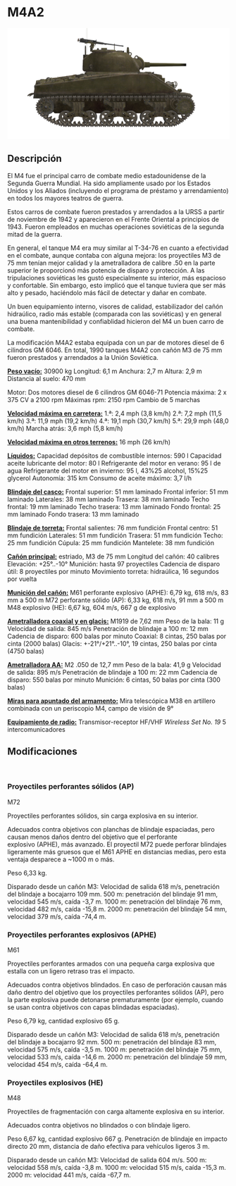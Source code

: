 # M4A2

![_m4a2](../images/_m4a2.png)

## Descripción

El M4 fue el principal carro de combate medio estadounidense de la Segunda Guerra Mundial. Ha sido ampliamente usado por los Estados Unidos y los Aliados (incluyendo el programa de préstamo y arrendamiento) en todos los mayores teatros de guerra.

Estos carros de combate fueron prestados y arrendados a la URSS a partir de noviembre de 1942 y aparecieron en el Frente Oriental a principios de 1943. Fueron empleados en muchas operaciones soviéticas de la segunda mitad de la guerra.

En general, el tanque M4 era muy similar al T-34-76 en cuanto a efectividad en el combate, aunque contaba con alguna mejora: los proyectiles M3 de 75 mm tenían mejor calidad y la ametralladora de calibre .50 en la parte superior le proporcionó más potencia de disparo y protección. A las tripulaciones soviéticas les gustó especialmente su interior, más espacioso y confortable. Sin embargo, esto implicó que el tanque tuviera que ser más alto y pesado, haciéndolo más fácil de detectar y dañar en combate.

Un buen equipamiento interno, visores de calidad, estabilizador del cañón hidraúlico, radio más estable (comparada con las soviéticas) y en general una buena mantenibilidad y confiablidad hicieron del M4 un buen carro de combate.

La modificación M4A2 estaba equipada con un par de motores diesel de 6 cilindros GM 6046. En total, 1990 tanques M4A2 con cañón M3 de 75 mm fueron prestados y arrendados a la Unión Soviética.

<b><u>Peso vacío:</u></b> 30900 kg
Longitud: 6,1 m
Anchura: 2,7 m
Altura: 2,9 m
Distancia al suelo: 470 mm

Motor: Dos motores diesel de 6 cilindros GM 6046-71
Potencia máxima: 2 x 375 CV a 2100 rpm
Máximas rpm: 2150 rpm
Cambio de 5 marchas

<b><u>Velocidad máxima en carretera:</u></b>
1.ª: 2,4 mph (3,8 km/h)
2.ª: 7,2 mph (11,5 km/h)
3.ª: 11,9 mph (19,2 km/h)
4.ª: 19,1 mph (30,7 km/h)
5.ª: 29,9 mph (48,0 km/h)
Marcha atrás: 3,6 mph (5,8 km/h)

<b><u>Velocidad máxima en otros terrenos:</u></b> 16 mph (26 km/h)

<b><u>Líquidos:</u></b>
Capacidad depósitos de combustible internos: 590 l
Capacidad aceite lubricante del motor: 80 l
Refrigerante del motor en verano: 95 l de agua
Refrigerante del motor en invierno: 95 l, 43%25 alcohol, 15%25 glycerol
Autonomía: 315 km
Consumo de aceite máximo: 3,7 l/h

<b><u>Blindaje del casco:</u></b>
Frontal superior: 51 mm laminado
Frontal inferior: 51 mm laminado
Laterales: 38 mm laminado
Trasera: 38 mm laminado
Techo frontal: 19 mm laminado
Techo trasera: 13 mm laminado
Fondo frontal: 25 mm laminado
Fondo trasera: 13 mm laminado

<b><u>Blindaje de torreta:</u></b>
Frontal salientes: 76 mm fundición
Frontal centro: 51 mm fundición
Laterales: 51 mm fundición
Trasera: 51 mm fundición
Techo: 25 mm fundición
Cúpula: 25 mm fundición
Mantelete: 38 mm fundición

<b><u>Cañón principal:</u></b> estriado, M3 de 75 mm
Longitud del cañón: 40 calibres
Elevación: +25°..-10°
Munición: hasta 97 proyectiles
Cadencia de disparo útil: 8 proyectiles por minuto
Movimiento torreta: hidraúlica, 16 segundos por vuelta

<b><u>Munición del cañón:</u></b>
M61 perforante explosivo (APHE): 6,79 kg, 618 m/s, 83 mm a 500 m
M72 perforante sólido (AP): 6,33 kg, 618 m/s, 91 mm a 500 m
M48 explosivo (HE): 6,67 kg, 604 m/s, 667 g de explosivo

<b><u>Ametralladora coaxial y en glacis:</u></b> M1919 de 7,62 mm
Peso de la bala: 11 g
Velocidad de salida: 845 m/s
Penetración de blindaje a 100 m: 12 mm
Cadencia de disparo: 600 balas por minuto
Coaxial: 8 cintas, 250 balas por cinta (2000 balas)
Glacis: +-21°/+21°..-10°, 19 cintas, 250 balas por cinta (4750 balas)

<b><u>Ametralladora AA:</u></b> M2 .050 de 12,7 mm
Peso de la bala: 41,9 g
Velocidad de salida: 895 m/s
Penetración de blindaje a 100 m: 22 mm
Cadencia de disparo: 550 balas por minuto
Munición: 6 cintas, 50 balas por cinta (300 balas)

<b><u>Miras para apuntado del armamento:</u></b>
Mira telescópica M38 en artillero combinada con un periscopio M4, campo de visión de 9°

<b><u>Equipamiento de radio:</u></b>
Transmisor-receptor HF/VHF <i>Wireless Set No. 19</i>
5 intercomunicadores


## Modificaciones
﻿

### Proyectiles perforantes sólidos (AP)

M72

Proyectiles perforantes sólidos, sin carga explosiva en su interior. 

Adecuados contra objetivos con planchas de blindaje espaciadas, pero causan menos daños dentro del objetivo que el perforante explosivo (APHE), más avanzado.
El proyectil M72 puede perforar blindajes ligeramente más gruesos que el M61 APHE en distancias medias, pero esta ventaja desparece a ~1000 m o más.

Peso 6,33 kg.

Disparado desde un cañón M3:
Velocidad de salida 618 m/s, penetración del blindaje a bocajarro 109 mm.
500 m: penetración del blindaje 91 mm, velocidad 545 m/s, caída -3,7 m.
1000 m: penetración del blindaje 76 mm, velocidad 482 m/s, caída -15,8 m.
2000 m: penetración del blindaje 54 mm, velocidad 379 m/s, caída -74,4 m.
﻿

### Proyectiles perforantes explosivos (APHE)

M61

Proyectiles perforantes armados con una pequeña carga explosiva que estalla con un ligero retraso tras el impacto.

Adecuados contra objetivos blindados. En caso de perforación causan más daño dentro del objetivo que los proyectiles perforantes sólidos (AP), pero la parte explosiva puede detonarse prematuramente (por ejemplo, cuando se usan contra objetivos con capas blindadas espaciadas).

Peso 6,79 kg, cantidad explosivo 65 g.

Disparado desde un cañón M3:
Velocidad de salida 618 m/s, penetración del blindaje a bocajarro 92 mm.
500 m: penetración del blindaje 83 mm, velocidad 575 m/s, caída -3,5 m.
1000 m: penetración del blindaje 75 mm, velocidad 533 m/s, caída -14,6 m.
2000 m: penetración del blindaje 59 mm, velocidad 454 m/s, caída -64,4 m.
﻿

### Proyectiles explosivos (HE)

M48

Proyectiles de fragmentación con carga altamente explosiva en su interior.

Adecuados contra objetivos no blindados o con blindaje ligero.

Peso 6,67 kg, cantidad explosivo 667 g.
Penetración de blindaje en impacto directo 20 mm, distancia de daño efectiva para vehículos ligeros 3 m.

Disparado desde un cañón M3:
Velocidad de salida 604 m/s.
500 m: velocidad 558 m/s, caída -3,8 m.
1000 m: velocidad 515 m/s, caída -15,3 m.
2000 m: velocidad 441 m/s, caída -67,7 m.